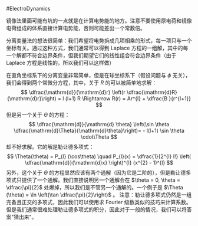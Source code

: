 #ElectroDynamics 

镜像法里面可能有坑的一点就是在计算电势能的地方。注意不要使用原电荷和镜像电荷组成的体系直接计算电势能，否则可能差出一个常数倍。

分离变量法的想法很简单：我们希望将电势拆成几项相乘的形式，每一项只与一个坐标有关。通过这种方式，我们通常可以得到 Laplace 方程的一组解，其中的每一个解都不符合边界条件，但我们期望它们的线性组合符合边界条件（由于 Laplace 方程是线性的，所以我们可以这样做）

在直角坐标系下的分离变量非常简单，但是在球坐标系下（假设问题与 $\phi$ 无关），我们会得到两个常微分方程，其中，关于 $R$ 的可以被简单地求解：
$$
\dfrac{\mathrm{d}}{\mathrm{d}r} \left(r \dfrac{\mathrm{d}R}{\mathrm{d}r}\right) = l (l+1) R  \Rightarrow R(r) = Ar^{l} + \dfrac{B }{r^{l+1}}
$$
但是另一个关于 $\Theta$ 的方程：
$$
\dfrac{\mathrm{d}}{\mathrm{d} \theta} \left(\sin \theta  \dfrac{\mathrm{d}\Theta}{\mathrm{d}\theta}\right)= - l(l+1) \sin \theta \cdot\Theta 
$$
却不好求解。它的解是勒让德多项式：
$$
\Theta(\theta) = P_{l} (\cos\theta)  \quad P_{l}(x) = \dfrac{1}{2^{l} l!} \left( \dfrac{\mathrm{d}}{\mathrm{d}x} \right)^{l} (x^{2} - 1)^{l}  
$$
另外，这个关于 $\Theta$ 的方程显然应该有两个通解（因为它是二阶的），但是勒让德多项式只提供了一个通解。我们直接说明另一个通解会在 $\theta = 0, \theta = \dfrac{\pi}{2}$ 处爆掉，所以我们是不管另一个通解的。一个例子是 $\Theta (\theta) = \ln \left(\tan \dfrac{\pi}{2}\right)$ 。
注意：勒让德多项式仍然是一组完备且正交的多项式，因此我们可以使用求 Fourier 级数类似的技巧来计算系数。但是我们通常很难处理勒让德多项式的积分，因此对于一般的情况，我们可以将答案"猜出来"。